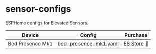 # sensor-configs
ESPHome configs for Elevated Sensors.

| Device | Config | Purchase |
|--------|--------|----------|
|Bed Presence Mk1 | [bed-presence-mk1.yaml](https://github.com/ElevatedSensors/sensor-configs/blob/main/bed-presence-mk1.yaml)| [ES Store 🛒](https://www.elevatedsensors.com/store/p/bed-presence-for-esphome) |
